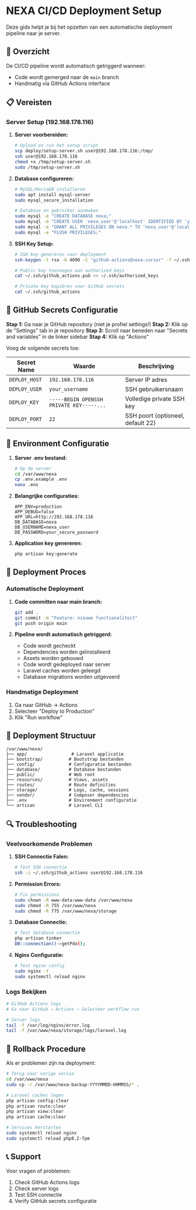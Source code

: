 # NEXA CI/CD Deployment Setup

Deze gids helpt je bij het opzetten van een automatische deployment pipeline naar je server.

## 🚀 Overzicht

De CI/CD pipeline wordt automatisch getriggerd wanneer:
- Code wordt gemerged naar de `main` branch
- Handmatig via GitHub Actions interface

## 📋 Vereisten

### Server Setup (192.168.178.116)

1. **Server voorbereiden:**
   ```bash
   # Upload en run het setup script
   scp deploy/setup-server.sh user@192.168.178.116:/tmp/
   ssh user@192.168.178.116
   chmod +x /tmp/setup-server.sh
   sudo /tmp/setup-server.sh
   ```

2. **Database configureren:**
   ```bash
   # MySQL/MariaDB installeren
   sudo apt install mysql-server
   sudo mysql_secure_installation
   
   # Database en gebruiker aanmaken
   sudo mysql -e "CREATE DATABASE nexa;"
   sudo mysql -e "CREATE USER 'nexa_user'@'localhost' IDENTIFIED BY 'your_secure_password';"
   sudo mysql -e "GRANT ALL PRIVILEGES ON nexa.* TO 'nexa_user'@'localhost';"
   sudo mysql -e "FLUSH PRIVILEGES;"
   ```

3. **SSH Key Setup:**
   ```bash
   # SSH key genereren voor deployment
   ssh-keygen -t rsa -b 4096 -C "github-actions@nexa-cursor" -f ~/.ssh/github_actions
   
   # Public key toevoegen aan authorized_keys
   cat ~/.ssh/github_actions.pub >> ~/.ssh/authorized_keys
   
   # Private key kopiëren voor GitHub secrets
   cat ~/.ssh/github_actions
   ```

## 🔐 GitHub Secrets Configuratie

**Stap 1:** Ga naar je GitHub repository (niet je profiel settings!)
**Stap 2:** Klik op de "Settings" tab in je repository
**Stap 3:** Scroll naar beneden naar "Secrets and variables" in de linker sidebar
**Stap 4:** Klik op "Actions"

Voeg de volgende secrets toe:

| Secret Name | Waarde | Beschrijving |
|-------------|--------|--------------|
| `DEPLOY_HOST` | `192.168.178.116` | Server IP adres |
| `DEPLOY_USER` | `your_username` | SSH gebruikersnaam |
| `DEPLOY_KEY` | `-----BEGIN OPENSSH PRIVATE KEY-----...` | Volledige private SSH key |
| `DEPLOY_PORT` | `22` | SSH poort (optioneel, default 22) |

## 🔧 Environment Configuratie

1. **Server .env bestand:**
   ```bash
   # Op de server
   cd /var/www/nexa
   cp .env.example .env
   nano .env
   ```

2. **Belangrijke configuraties:**
   ```env
   APP_ENV=production
   APP_DEBUG=false
   APP_URL=http://192.168.178.116
   DB_DATABASE=nexa
   DB_USERNAME=nexa_user
   DB_PASSWORD=your_secure_password
   ```

3. **Application key genereren:**
   ```bash
   php artisan key:generate
   ```

## 🚀 Deployment Proces

### Automatische Deployment

1. **Code committen naar main branch:**
   ```bash
   git add .
   git commit -m "Feature: nieuwe functionaliteit"
   git push origin main
   ```

2. **Pipeline wordt automatisch getriggerd:**
   - Code wordt gecheckt
   - Dependencies worden geïnstalleerd
   - Assets worden gebouwd
   - Code wordt gedeployed naar server
   - Laravel caches worden geleegd
   - Database migrations worden uitgevoerd

### Handmatige Deployment

1. Ga naar GitHub → Actions
2. Selecteer "Deploy to Production"
3. Klik "Run workflow"

## 📁 Deployment Structuur

```
/var/www/nexa/
├── app/                 # Laravel applicatie
├── bootstrap/          # Bootstrap bestanden
├── config/             # Configuratie bestanden
├── database/           # Database bestanden
├── public/             # Web root
├── resources/          # Views, assets
├── routes/             # Route definities
├── storage/            # Logs, cache, sessions
├── vendor/             # Composer dependencies
├── .env                # Environment configuratie
└── artisan             # Laravel CLI
```

## 🔍 Troubleshooting

### Veelvoorkomende Problemen

1. **SSH Connectie Falen:**
   ```bash
   # Test SSH connectie
   ssh -i ~/.ssh/github_actions user@192.168.178.116
   ```

2. **Permission Errors:**
   ```bash
   # Fix permissions
   sudo chown -R www-data:www-data /var/www/nexa
   sudo chmod -R 755 /var/www/nexa
   sudo chmod -R 775 /var/www/nexa/storage
   ```

3. **Database Connectie:**
   ```bash
   # Test database connectie
   php artisan tinker
   DB::connection()->getPdo();
   ```

4. **Nginx Configuratie:**
   ```bash
   # Test nginx config
   sudo nginx -t
   sudo systemctl reload nginx
   ```

### Logs Bekijken

```bash
# GitHub Actions logs
# Ga naar GitHub → Actions → Selecteer workflow run

# Server logs
tail -f /var/log/nginx/error.log
tail -f /var/www/nexa/storage/logs/laravel.log
```

## 🔄 Rollback Procedure

Als er problemen zijn na deployment:

```bash
# Terug naar vorige versie
cd /var/www/nexa
sudo cp -r /var/www/nexa-backup-YYYYMMDD-HHMMSS/* .

# Laravel caches legen
php artisan config:clear
php artisan route:clear
php artisan view:clear
php artisan cache:clear

# Services herstarten
sudo systemctl reload nginx
sudo systemctl reload php8.2-fpm
```

## 📞 Support

Voor vragen of problemen:
1. Check GitHub Actions logs
2. Check server logs
3. Test SSH connectie
4. Verify GitHub secrets configuratie
